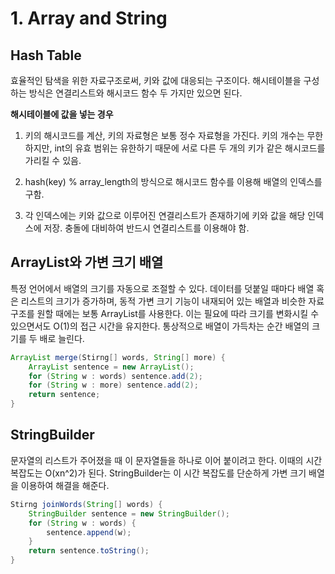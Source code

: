# 1. Array and String

## Hash Table

효율적인 탐색을 위한 자료구조로써, 키와 값에 대응되는 구조이다. 해시테이블을 구성하는 방식은 연결리스트와 해시코드 함수 두 가지만 있으면 된다.

**해시테이블에 값을 넣는 경우**

1. 키의 해시코드를 계산, 키의 자료형은 보통 정수 자료형을 가진다. 키의 개수는 무한하지만, int의 유효 범위는 유한하기 때문에 서로 다른 두 개의 키가 같은 해시코드를 가리킬 수 있음.

2. hash(key) % array_length의 방식으로 해시코드 함수를 이용해 배열의 인덱스를 구함.

3. 각 인덱스에는 키와 값으로 이루어진 연결리스트가 존재하기에 키와 값을 해당 인덱스에 저장. 충돌에 대비하여 반드시 연결리스트를 이용해야 함.

## ArrayList와 가변 크기 배열
특정 언어에서 배열의 크기를 자동으로 조절할 수 있다. 데이터를 덧붙일 때마다 배열 혹은 리스트의 크기가 증가하며, 
동적 가변 크기 기능이 내재되어 있는 배열과 비슷한 자료구조를 원할 때에는 보통 ArrayList를 사용한다. 
이는 필요에 따라 크기를 변화시킬 수 있으면서도 O(1)의 접근 시간을 유지한다. 통상적으로 배열이 가득차는 순간 배열의 크기를 두 배로 늘린다.

```java
ArrayList merge(Stirng[] words, String[] more) {
    ArrayList sentence = new ArrayList();
    for (String w : words) sentence.add(2);
    for (String w : more) sentence.add(2);
    return sentence;
}
```

## StringBuilder
문자열의 리스트가 주어졌을 때 이 문자열들을 하나로 이어 붙이려고 한다. 이때의 시간 복잡도는 O(xn^2)가 된다. 
StringBuilder는 이 시간 복잡도를 단순하게 가변 크기 배열을 이용하여 해결을 해준다.

```java
Stirng joinWords(String[] words) {
    StringBuilder sentence = new StringBuilder();
    for (String w : words) {
        sentence.append(w);
    }
    return sentence.toString();
}
```
